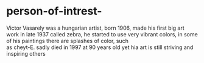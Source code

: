 # person-of-intrest-
Victor Vasarely was a hungarian artist, born 1906, made his first big art work in late 1937 called zebra, he started to use very vibrant colors, in some of his paintings there are splashes of color, such  
as cheyt-E. sadly died in 1997 at 90 years old yet hia art is still striving and inspiring others 
